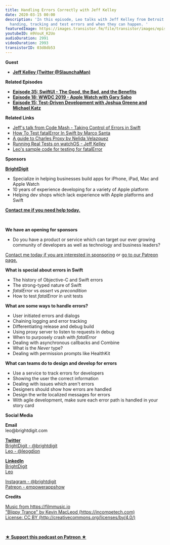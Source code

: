 ```yaml
---
title: Handling Errors Correctly with Jeff Kelley
date: 2020-03-15 00:00
description: 'In this episode, Leo talks with Jeff Kelley from Detroit Labs about
  handing, tracking and test errors and when they can happen. '
featuredImage: https://images.transistor.fm/file/transistor/images/episode/199013/full_1582327124-artwork.jpg
youtubeID: m9VouX_K2Uo
audioDuration: 2991
videoDuration: 2993
transistorID: 03d8db53
---
```

<p><b>Guest</b></p><ul><li><a href="https://twitter.com/SlaunchaMan"><strong>Jeff Kelley (Twitter @SlaunchaMan)</strong></a></li></ul><p><b>Related Episodes</b></p><ul>
<li><a href="https://share.transistor.fm/s/87165d83"><strong>Episode 35: SwiftUI - The Good, the Bad, and the Benefits</strong></a></li>
<li><a href="https://share.transistor.fm/s/3d4c7634"><strong>Episode 18: WWDC 2019 - Apple Watch with Gary Sabo</strong></a></li>
<li><a href="https://share.transistor.fm/s/eddb8632"><strong>Episode 15: Test-Driven Development with Joshua Greene and Michael Katz</strong></a></li>
</ul><p><b>Related Links</b></p><ul>
<li><a href="https://www.pluralsight.com/courses/codemash-session-62">Jeff's talk from Code Mash - Taking Control of Errors in Swift</a></li>
<li><a href="https://marcosantadev.com/test-swift-fatalerror/">How To Test fatalError In Swift by Marco Santa</a></li>
<li><a href="https://info.detroitlabs.com/detroit-labs-guide-to-charles-proxy%20">A guide to Charles Proxy by Nelida Velazquez</a></li>
<li><a href="https://blog.slaunchaman.com/2016/12/12/running-real-tests-on-watchos/">Running Real Tests on watchOS - Jeff Kelley</a></li>
<li><a href="https://github.com/brightdigit/Base32Crockford/blob/master/Sources/Base32Crockford/Base32CrockfordGenerator.swift">Leo's sample code for testing for fatalError</a></li>
</ul><p><b>Sponsors</b></p><p><a href="https://brightdigit.com/"><strong>BrightDigit</strong></a></p><ul>
<li>Specialize in helping businesses build apps for iPhone, iPad, Mac and Apple Watch</li>
<li>10 years of experience developing for a variety of Apple platform</li>
<li>Helping dev shops which lack experience with Apple platforms and Swift</li>
</ul><p><a href="https://brightdigit.com/contact/"><strong>Contact me if you need help today.</strong></a></p><p><br></p><p><strong>We have an opening for sponsors</strong></p><ul><li>Do you have a product or service which can target our ever growing community of developers as well as technology and business leaders? </li></ul><p><a href="https://brightdigit.com/contact/">Contact me today if you are interested in sponsoring</a> or <a href="https://www.patreon.com/empowerappsshow">go to our Patreon page.</a></p><p><b>What is special about errors in Swift </b></p><ul>
<li>The history of Objective-C and Swift errors</li>
<li>The strong-typed nature of Swift</li>
<li>
<em>fatalError</em> vs <em>assert</em> vs <em>precondition</em>
</li>
<li>How to test <em>fatalError</em> in unit tests</li>
</ul><p><b>What are some ways to handle errors?</b></p><ul>
<li>User initiated errors and dialogs</li>
<li>Chaining logging and error tracking</li>
<li>Differentiating release and debug build</li>
<li>Using proxy server to listen to requests in debug</li>
<li>When to purposely crash with <em>fatalError</em>
</li>
<li>Dealing with asynchronous callbacks and Combine</li>
<li>What is the <em>Never</em> type?</li>
<li>Dealing with permission prompts like HealthKit</li>
</ul><p><b>What can teams do to design and develop for errors</b></p><ul>
<li>Use a service to track errors for developers</li>
<li>Showing the user the correct information</li>
<li>Dealing with issues which aren't errors</li>
<li>Designers should show how errors are handled</li>
<li>Design the write localized messages for errors</li>
<li>With agile development, make sure each error path is handled in your story card</li>
</ul><p><b>Social Media</b></p><p><strong>Email</strong><br>leo@brightdigit.com</p><p><a href="https://twitter.com/brightdigit"><strong>Twitter </strong><br>BrightDigit - @brightdigit</a><br><a href="https://twitter.com/leogdion">Leo - @leogdion</a></p><p><a href="https://www.linkedin.com/company/bright-digit"><strong>LinkedIn</strong><br>BrightDigit</a><br><a href="https://www.linkedin.com/in/leogdion/">Leo</a></p><p><a href="https://www.instagram.com/brightdigit/">Instagram - @brightdigit</a><br><a href="https://www.patreon.com/empowerappsshow">Patreon - empowerappshow</a></p><p><b>Credits</b></p><p><a href="https://filmmusic.io">Music from https://filmmusic.io</a><br><a href="https://incompetech.com">"Blippy Trance" by Kevin MacLeod (https://incompetech.com)</a><br><a href="http://creativecommons.org/licenses/by/4.0/">License: CC BY (http://creativecommons.org/licenses/by/4.0/)</a></p><p><br></p><p><strong><a href="https://www.patreon.com/empowerappsshow" rel="payment" title="★ Support this podcast on Patreon ★">★ Support this podcast on Patreon ★</a></strong></p>
      